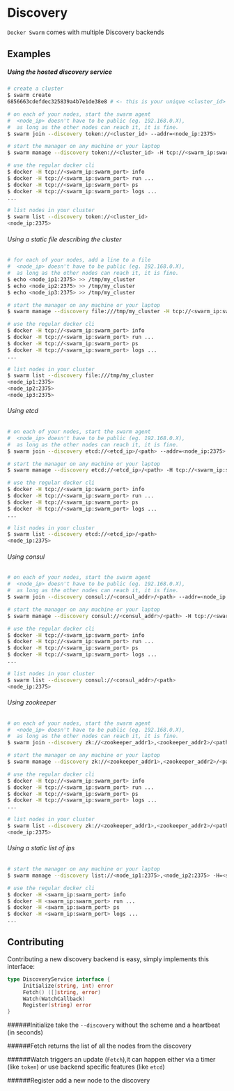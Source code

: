 Discovery
=========

`Docker Swarm` comes with multiple Discovery backends

## Examples

##### Using the hosted discovery service

```bash
# create a cluster
$ swarm create
6856663cdefdec325839a4b7e1de38e8 # <- this is your unique <cluster_id>

# on each of your nodes, start the swarm agent
#  <node_ip> doesn't have to be public (eg. 192.168.0.X),
#  as long as the other nodes can reach it, it is fine.
$ swarm join --discovery token://<cluster_id> --addr=<node_ip:2375>

# start the manager on any machine or your laptop
$ swarm manage --discovery token://<cluster_id> -H tcp://<swarm_ip:swarm_port>

# use the regular docker cli
$ docker -H tcp://<swarm_ip:swarm_port> info
$ docker -H tcp://<swarm_ip:swarm_port> run ...
$ docker -H tcp://<swarm_ip:swarm_port> ps
$ docker -H tcp://<swarm_ip:swarm_port> logs ...
...

# list nodes in your cluster
$ swarm list --discovery token://<cluster_id>
<node_ip:2375>
```

###### Using a static file describing the cluster

```bash
# for each of your nodes, add a line to a file
#  <node_ip> doesn't have to be public (eg. 192.168.0.X),
#  as long as the other nodes can reach it, it is fine.
$ echo <node_ip1:2375> >> /tmp/my_cluster
$ echo <node_ip2:2375> >> /tmp/my_cluster
$ echo <node_ip3:2375> >> /tmp/my_cluster

# start the manager on any machine or your laptop
$ swarm manage --discovery file:///tmp/my_cluster -H tcp://<swarm_ip:swarm_port>

# use the regular docker cli
$ docker -H tcp://<swarm_ip:swarm_port> info
$ docker -H tcp://<swarm_ip:swarm_port> run ...
$ docker -H tcp://<swarm_ip:swarm_port> ps
$ docker -H tcp://<swarm_ip:swarm_port> logs ...
...

# list nodes in your cluster
$ swarm list --discovery file:///tmp/my_cluster
<node_ip1:2375>
<node_ip2:2375>
<node_ip3:2375>
```

###### Using etcd

```bash
# on each of your nodes, start the swarm agent
#  <node_ip> doesn't have to be public (eg. 192.168.0.X),
#  as long as the other nodes can reach it, it is fine.
$ swarm join --discovery etcd://<etcd_ip>/<path> --addr=<node_ip:2375>

# start the manager on any machine or your laptop
$ swarm manage --discovery etcd://<etcd_ip>/<path> -H tcp://<swarm_ip:swarm_port>

# use the regular docker cli
$ docker -H tcp://<swarm_ip:swarm_port> info
$ docker -H tcp://<swarm_ip:swarm_port> run ...
$ docker -H tcp://<swarm_ip:swarm_port> ps
$ docker -H tcp://<swarm_ip:swarm_port> logs ...
...

# list nodes in your cluster
$ swarm list --discovery etcd://<etcd_ip>/<path>
<node_ip:2375>
```

###### Using consul

```bash
# on each of your nodes, start the swarm agent
#  <node_ip> doesn't have to be public (eg. 192.168.0.X),
#  as long as the other nodes can reach it, it is fine.
$ swarm join --discovery consul://<consul_addr>/<path> --addr=<node_ip:2375>

# start the manager on any machine or your laptop
$ swarm manage --discovery consul://<consul_addr>/<path> -H tcp://<swarm_ip:swarm_port>

# use the regular docker cli
$ docker -H tcp://<swarm_ip:swarm_port> info
$ docker -H tcp://<swarm_ip:swarm_port> run ...
$ docker -H tcp://<swarm_ip:swarm_port> ps
$ docker -H tcp://<swarm_ip:swarm_port> logs ...
...

# list nodes in your cluster
$ swarm list --discovery consul://<consul_addr>/<path>
<node_ip:2375>
```

###### Using zookeeper

```bash
# on each of your nodes, start the swarm agent
#  <node_ip> doesn't have to be public (eg. 192.168.0.X),
#  as long as the other nodes can reach it, it is fine.
$ swarm join --discovery zk://<zookeeper_addr1>,<zookeeper_addr2>/<path> --addr=<node_ip:2375>

# start the manager on any machine or your laptop
$ swarm manage --discovery zk://<zookeeper_addr1>,<zookeeper_addr2>/<path> -H tcp://<swarm_ip:swarm_port>

# use the regular docker cli
$ docker -H tcp://<swarm_ip:swarm_port> info
$ docker -H tcp://<swarm_ip:swarm_port> run ...
$ docker -H tcp://<swarm_ip:swarm_port> ps
$ docker -H tcp://<swarm_ip:swarm_port> logs ...
...

# list nodes in your cluster
$ swarm list --discovery zk://<zookeeper_addr1>,<zookeeper_addr2>/<path>
<node_ip:2375>
```

###### Using a static list of ips

```bash
# start the manager on any machine or your laptop
$ swarm manage --discovery list://<node_ip1:2375>,<node_ip2:2375> -H=<swarm_ip:swarm_port>

# use the regular docker cli
$ docker -H <swarm_ip:swarm_port> info
$ docker -H <swarm_ip:swarm_port> run ...
$ docker -H <swarm_ip:swarm_port> ps
$ docker -H <swarm_ip:swarm_port> logs ...
...
```

## Contributing

Contributing a new discovery backend is easy,
simply implements this interface:

```go
type DiscoveryService interface {
     Initialize(string, int) error
     Fetch() ([]string, error)
     Watch(WatchCallback)
     Register(string) error
}
```

######Initialize
take the `--discovery` without the scheme and a heartbeat (in seconds)

######Fetch
returns the list of all the nodes from the discovery

######Watch
triggers an update (`Fetch`),it can happen either via
a timer (like `token`) or use backend specific features (like `etcd`)

######Register
add a new node to the discovery
